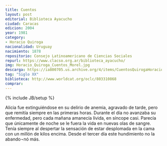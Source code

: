 ```yaml
---
title: Cuentos
layout: post
editorial: Biblioteca Ayacucho
ciudad: Caracas
edicion: 2004
year: 1981
category:
- Horacio Quiroga
nacionalidad: Uruguay
nacimiento: 1878
repositorio: Consejo Latinoamericano de Ciencias Sociales
repurl: https://www.clacso.org.ar/biblioteca_ayacucho/
img: Horacio_Quiroga_Cuentos_Morel.jpg
descarga: https://ia800705.us.archive.org/4/items/CuentosQuirogaHoracio/Cuentos%20-%20Quiroga%2C%20Horacio.pdf
tag: "Siglo XX"
biblioteca: http://www.worldcat.org/oclc/803310868
comprar:
---
```

{% include JB/setup %}

Alicia fue extinguiéndose en su delirio de anemia, agravado de tarde, pero que remitía siempre en las primeras horas. Durante el día no avanzaba su enfermedad, pero cada mañana amanecía lívida, en síncope casi. Parecía que únicamente de noche se le fuera la vida en nuevas olas de sangre. Tenía siempre al despertar la sensación de estar desplomada en la cama con un millón de kilos encima. Desde el tercer día este hundimiento no la abando¬nó más.
